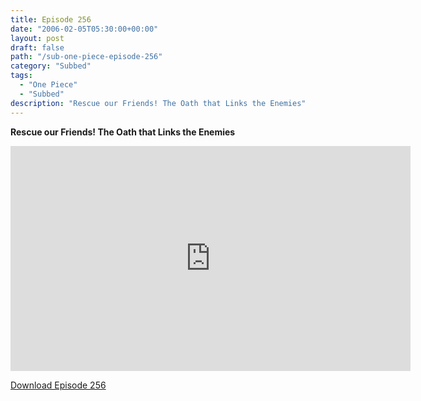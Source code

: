 ```yaml
---
title: Episode 256
date: "2006-02-05T05:30:00+00:00"
layout: post
draft: false
path: "/sub-one-piece-episode-256"
category: "Subbed"
tags:
  - "One Piece"
  - "Subbed"
description: "Rescue our Friends! The Oath that Links the Enemies"
---
```


**Rescue our Friends! The Oath that Links the Enemies**

<iframe width="640" height="360" src="https://www.rapidvideo.com/e/FXQHAF97GR" frameborder="0" marginwidth=0 marginheight=0 scrolling=no allowfullscreen></iframe>

<a href="http://ouo.io/qs/eCodkFEQ?s=https://rapidvid.to/d/https://www.rapidvideo.com/e/FXQHAF97GR">Download Episode 256</a>
